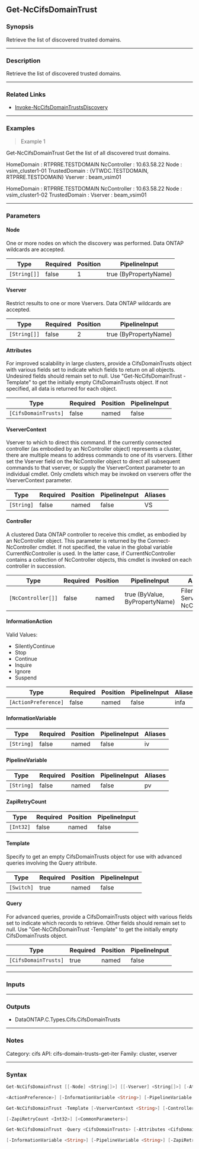 Get-NcCifsDomainTrust
---------------------

### Synopsis
Retrieve the list of discovered trusted domains.

---

### Description

Retrieve the list of discovered trusted domains.

---

### Related Links
* [Invoke-NcCifsDomainTrustsDiscovery](Invoke-NcCifsDomainTrustsDiscovery)

---

### Examples
> Example 1

Get-NcCifsDomainTrust
Get the list of all discovered trust domains.

HomeDomain    : RTPRRE.TESTDOMAIN
NcController  : 10.63.58.22
Node          : vsim_cluster1-01
TrustedDomain : {VTWDC.TESTDOMAIN, RTPRRE.TESTDOMAIN}
Vserver       : beam_vsim01

HomeDomain    : RTPRRE.TESTDOMAIN
NcController  : 10.63.58.22
Node          : vsim_cluster1-02
TrustedDomain :
Vserver       : beam_vsim01

---

### Parameters
#### **Node**
One or more nodes on which the discovery was performed.  Data ONTAP wildcards are accepted.

|Type        |Required|Position|PipelineInput        |
|------------|--------|--------|---------------------|
|`[String[]]`|false   |1       |true (ByPropertyName)|

#### **Vserver**
Restrict results to one or more Vservers.  Data ONTAP wildcards are accepted.

|Type        |Required|Position|PipelineInput        |
|------------|--------|--------|---------------------|
|`[String[]]`|false   |2       |true (ByPropertyName)|

#### **Attributes**
For improved scalability in large clusters, provide a CifsDomainTrusts object with various fields set to indicate which fields to return on all objects.  Undesired fields should remain set to null.  Use "Get-NcCifsDomainTrust -Template" to get the initially empty CifsDomainTrusts object.  If not specified, all data is returned for each object.

|Type                |Required|Position|PipelineInput|
|--------------------|--------|--------|-------------|
|`[CifsDomainTrusts]`|false   |named   |false        |

#### **VserverContext**
Vserver to which to direct this command.  If the currently connected controller (as embodied by an NcController object) represents a cluster, there are multiple means to address commands to one of its vservers.  Either set the Vserver field on the NcController object to direct all subsequent commands to that vserver, or supply the VserverContext parameter to an individual cmdlet.  Only cmdlets which may be invoked on vservers offer the VserverContext parameter.

|Type      |Required|Position|PipelineInput|Aliases|
|----------|--------|--------|-------------|-------|
|`[String]`|false   |named   |false        |VS     |

#### **Controller**
A clustered Data ONTAP controller to receive this cmdlet, as embodied by an NcController object.  This parameter is returned by the Connect-NcController cmdlet.  If not specified, the value in the global variable CurrentNcController is used.  In the latter case, if CurrentNcController contains a collection of NcController objects, this cmdlet is invoked on each controller in succession.

|Type              |Required|Position|PipelineInput                 |Aliases                          |
|------------------|--------|--------|------------------------------|---------------------------------|
|`[NcController[]]`|false   |named   |true (ByValue, ByPropertyName)|Filer<br/>Server<br/>NcController|

#### **InformationAction**

Valid Values:

* SilentlyContinue
* Stop
* Continue
* Inquire
* Ignore
* Suspend

|Type                |Required|Position|PipelineInput|Aliases|
|--------------------|--------|--------|-------------|-------|
|`[ActionPreference]`|false   |named   |false        |infa   |

#### **InformationVariable**

|Type      |Required|Position|PipelineInput|Aliases|
|----------|--------|--------|-------------|-------|
|`[String]`|false   |named   |false        |iv     |

#### **PipelineVariable**

|Type      |Required|Position|PipelineInput|Aliases|
|----------|--------|--------|-------------|-------|
|`[String]`|false   |named   |false        |pv     |

#### **ZapiRetryCount**

|Type     |Required|Position|PipelineInput|
|---------|--------|--------|-------------|
|`[Int32]`|false   |named   |false        |

#### **Template**
Specify to get an empty CifsDomainTrusts object for use with advanced queries involving the Query attribute.

|Type      |Required|Position|PipelineInput|
|----------|--------|--------|-------------|
|`[Switch]`|true    |named   |false        |

#### **Query**
For advanced queries, provide a CifsDomainTrusts object with various fields set to indicate which records to retrieve.  Other fields should remain set to null.  Use "Get-NcCifsDomainTrust -Template" to get the initially empty CifsDomainTrusts object.

|Type                |Required|Position|PipelineInput|
|--------------------|--------|--------|-------------|
|`[CifsDomainTrusts]`|true    |named   |false        |

---

### Inputs

---

### Outputs
* DataONTAP.C.Types.Cifs.CifsDomainTrusts

---

### Notes
Category: cifs
API: cifs-domain-trusts-get-iter
Family: cluster, vserver

---

### Syntax
```PowerShell
Get-NcCifsDomainTrust [[-Node] <String[]>] [[-Vserver] <String[]>] [-Attributes <CifsDomainTrusts>] [-VserverContext <String>] [-Controller <NcController[]>] [-InformationAction 
```
```PowerShell
<ActionPreference>] [-InformationVariable <String>] [-PipelineVariable <String>] [-ZapiRetryCount <Int32>] [<CommonParameters>]
```
```PowerShell
Get-NcCifsDomainTrust -Template [-VserverContext <String>] [-Controller <NcController[]>] [-InformationAction <ActionPreference>] [-InformationVariable <String>] [-PipelineVariable <String>] 
```
```PowerShell
[-ZapiRetryCount <Int32>] [<CommonParameters>]
```
```PowerShell
Get-NcCifsDomainTrust -Query <CifsDomainTrusts> [-Attributes <CifsDomainTrusts>] [-VserverContext <String>] [-Controller <NcController[]>] [-InformationAction <ActionPreference>] 
```
```PowerShell
[-InformationVariable <String>] [-PipelineVariable <String>] [-ZapiRetryCount <Int32>] [<CommonParameters>]
```
